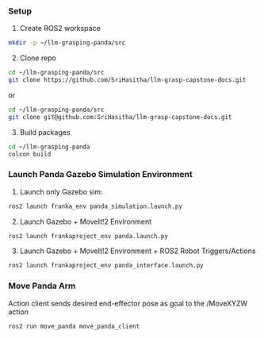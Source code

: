 ### Setup 

1. Create ROS2 workspace
   
```sh
mkdir -p ~/llm-grasping-panda/src
```

2. Clone repo
```sh
cd ~/llm-grasping-panda/src
git clone https://github.com/SriHasitha/llm-grasp-capstone-docs.git
```
or
```sh
cd ~/llm-grasping-panda/src
git clone git@github.com:SriHasitha/llm-grasp-capstone-docs.git
```


3. Build packages
```sh
cd ~/llm-grasping-panda
colcon build
```

### Launch Panda Gazebo Simulation Environment

1. Launch only Gazebo sim:

```sh
ros2 launch franka_env panda_simulation.launch.py
```

2. Launch Gazebo + MoveIt!2 Environment

```sh
ros2 launch frankaproject_env panda.launch.py
```

3. Launch Gazebo + MoveIt!2 Environment + ROS2 Robot Triggers/Actions

```sh
ros2 launch frankaproject_env panda_interface.launch.py
```

### Move Panda Arm

Action client sends desired end-effector pose as goal to the /MoveXYZW action

```sh
ros2 run move_panda move_panda_client
```
